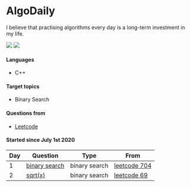 # AlgoDaily

I believe that practising algorithms every day is a long-term investment in my life.

[![](https://lc.coding.gs/v1/solved/smilegupta.svg?logo=leetcode)](https://leetcode.com/smilegupta/)
[![](https://lc.coding.gs/v1/ranking/smilegupta.svg?logo=leetcode)](https://leetcode.com/smilegupta/)

#### Languages

-   C++
#### Target topics

-   Binary Search

#### Questions from

-   [Leetcode](https://leetcode.com)

#### Started since July 1st 2020

| Day  | Question | Type | From   |                                                                                                                                                    
| ---- | ---- | ---- | ---- | 
| 1    | [binary search](/leetcode/704-binary-search) | binary search| [leetcode 704](https://leetcode.com/problems/binary-search)|
| 2    | [sqrt(x)](/leetcode/69-sqrt-x) | binary search| [leetcode 69](https://leetcode.com/problems/sqrtx/)|                                                                                                                              



